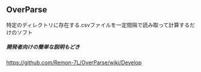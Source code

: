 ## OverParse
特定のディレクトリに存在する.csvファイルを一定間隔で読み取って計算するだけのソフト



##### 開発者向けの簡単な説明もどき
https://github.com/Remon-7L/OverParse/wiki/Develop
